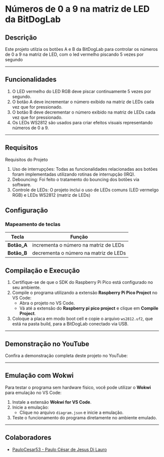 # Números de 0 a 9 na matriz de LED da BitDogLab 

## Descrição
Este projeto utilzia os botões A e B da BitDogLab para controlar os números de 0 a 9 na matriz de LED, com o led vermelho piscando 5 vezes por segundo 

---

## Funcionalidades
1. O LED vermelho do LED RGB deve piscar continuamente 5 vezes por segundo.
2. O botão A deve incrementar o número exibido na matriz de LEDs cada vez que for pressionado.
3. O botão B deve decrementar o número exibido na matriz de LEDs cada vez que for pressionado.
4. Os LEDs WS2812 são usados para criar efeitos visuais representando números de 0 a 9.


---

## Requisitos

Requisitos do Projeto
1. Uso de interrupções: Todas as funcionalidades relacionadas aos botões foram implementadas
utilizando rotinas de interrupção (IRQ).
2. Debouncing: Foi feito o tratamento do bouncing dos botões via software.
3. Controle de LEDs: O projeto inclui o uso de LEDs comuns (LED vermelgo RGB) e LEDs WS2812 (matriz de LEDs)

## Configuração

### Mapeamento de teclas

| Tecla | Função                              |
|-------|-------------------------------------|
| **Botão_A** | incrementa o número na matriz de LEDs|
| **Botão_B** | decrementa o número na matriz de LEDs|

## Compilação e Execução

1. Certifique-se de que o SDK do Raspberry Pi Pico está configurado no seu ambiente.
2. Compile o programa utilizando a extensão **Raspberry Pi Pico Project** no VS Code:
   - Abra o projeto no VS Code.
   - Vá até a extensão do **Raspberry pi pico project** e clique em **Compile Project**.
3. Coloque a placa em modo boot cell e copie o arquivo `ws2812.uf2`, que está na pasta build, para a BitDogLab conectado via USB.

---

## Demonstração no YouTube

Confira a demonstração completa deste projeto no YouTube:

---

## Emulação com Wokwi

Para testar o programa sem hardware físico, você pode utilizar o **Wokwi** para emulação no VS Code:

1. Instale a extensão **Wokwi for VS Code**.
2. Inicie a emulação:
   - Clique no arquivo `diagram.json` e inicie a emulação.
4. Teste o funcionamento do programa diretamente no ambiente emulado.

---

## Colaboradores
- [PauloCesar53 - Paulo César de Jesus Di Lauro ](https://github.com/PauloCesar53)
